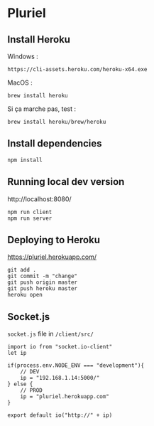 # Pluriel

## Install Heroku
Windows :
```
https://cli-assets.heroku.com/heroku-x64.exe
```

MacOS : 
```
brew install heroku
```
Si ça marche pas, test : 
```
brew install heroku/brew/heroku
```

## Install dependencies
```
npm install
```

## Running local dev version
http://localhost:8080/
```
npm run client
npm run server
```

## Deploying to Heroku
https://pluriel.herokuapp.com/
```
git add .
git commit -m "change"
git push origin master
git push heroku master
heroku open
```

## Socket.js
`socket.js` file in `/client/src/`
```
import io from "socket.io-client"
let ip

if(process.env.NODE_ENV === "development"){
    // DEV
    ip = "192.168.1.14:5000/"
} else {
    // PROD
    ip = "pluriel.herokuapp.com"
}

export default io("http://" + ip)
```